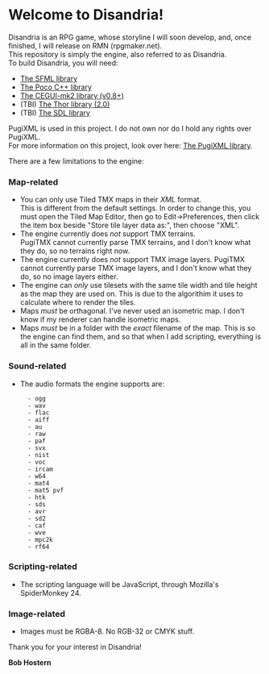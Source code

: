 # Welcome to Disandria!

Disandria is an RPG game, whose storyline I will soon develop, and, once finished, I will release on RMN (rpgmaker.net).  
This repository is simply the engine, also referred to as Disandria.  
To build Disandria, you will need:

*  [The SFML library](http://www.sfml-dev.org "SFML")
*  [The Poco C++ library](http://www.pocoproject.org "Poco")
*  [The CEGUI-mk2 library (v0.8+)](http://www.cegui.org.uk "CEGUI-mk2 (0.8+)")
*  (TBI) [The Thor library (2.0)](http://www.bromeon.ch/libraries/thor/index.html "Thor 2.0")
*  (TBI) [The SDL library](http://www.libsdl.org "SDL")

PugiXML is used in this project. I do not own nor do I hold any rights over PugiXML.  
For more information on this project, look over here: [The PugiXML library][pxml].

[pxml]: http://www.pugixml.org "PugiXML"

There are a few limitations to the engine:

### Map-related

* You can only use Tiled TMX maps in their *XML* format.  
  This is different from the default settings. In order to change this, you must
  open the Tiled Map Editor, then go to Edit->Preferences, then click the item box beside
  "Store tile layer data as:", then choose "XML".
* The engine currently does *not* support TMX terrains.  
  PugiTMX cannot currently parse TMX terrains, and I don't know what they do, so no terrains right now.
* The engine currently does *not* support TMX image layers.
  PugiTMX cannot currently parse TMX image layers, and I don't know what they do, so no image layers either.
* The engine can *only* use tilesets with the same tile width and tile height as the map they are used on.
  This is due to the algorithim it uses to calculate where to render the tiles.
* Maps *must* be orthagonal.
  I've never used an isometric map. I don't know if my renderer can handle isometric maps.
* Maps *must* be in a folder with the *exact* filename of the map.
  This is so the engine can find them, and so that when I add scripting, everything is all in the same folder.

### Sound-related

* The audio formats the engine supports are:

		- ogg 
		- wav
		- flac
		- aiff
		- au
		- raw
		- paf
		- svx
		- nist
		- voc
		- ircam
		- w64
		- mat4
		- mat5 pvf
		- htk
		- sds
		- avr
		- sd2
		- caf
		- wve
		- mpc2k
		- rf64

### Scripting-related

* The scripting language will be JavaScript, through Mozilla's SpiderMonkey 24.

### Image-related

* Images must be RGBA-8. No RGB-32 or CMYK stuff.

Thank you for your interest in Disandria!

**Bob Hostern**
